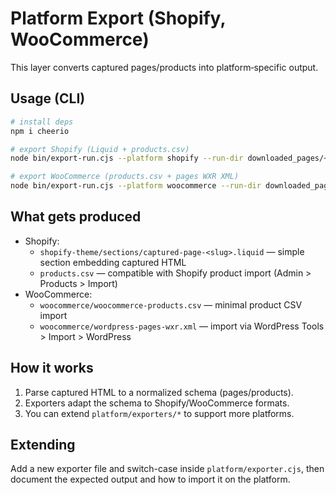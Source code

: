 # Platform Export (Shopify, WooCommerce)

This layer converts captured pages/products into platform‑specific output.

## Usage (CLI)

```bash
# install deps
npm i cheerio

# export Shopify (Liquid + products.csv)
node bin/export-run.cjs --platform shopify --run-dir downloaded_pages/<run_id> --out out/shopify/<run_id>

# export WooCommerce (products.csv + pages WXR XML)
node bin/export-run.cjs --platform woocommerce --run-dir downloaded_pages/<run_id> --out out/woo/<run_id>
```

## What gets produced

- Shopify:
  - `shopify-theme/sections/captured-page-<slug>.liquid` — simple section embedding captured HTML
  - `products.csv` — compatible with Shopify product import (Admin > Products > Import)
- WooCommerce:
  - `woocommerce/woocommerce-products.csv` — minimal product CSV import
  - `woocommerce/wordpress-pages-wxr.xml` — import via WordPress Tools > Import > WordPress

## How it works

1. Parse captured HTML to a normalized schema (pages/products).
2. Exporters adapt the schema to Shopify/WooCommerce formats.
3. You can extend `platform/exporters/*` to support more platforms.

## Extending

Add a new exporter file and switch-case inside `platform/exporter.cjs`, then document the expected output and how to import it on the platform.
